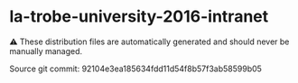# la-trobe-university-2016-intranet

:warning: These distribution files are automatically generated and should never be manually managed.

Source git commit: 92104e3ea185634fdd11d54f8b57f3ab58599b05

